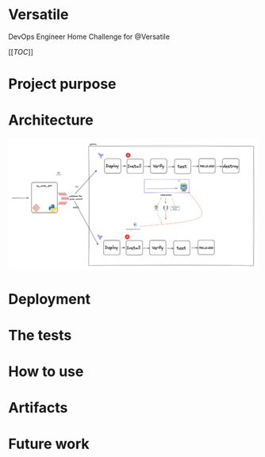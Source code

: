 # Versatile
DevOps Engineer Home Challenge for @Versatile

[[_TOC_]]

# Project purpose

# Architecture
![Versatile web app CI diagram](docs/versatile_ci_flow.png)

# Deployment

# The tests

# How to use

# Artifacts

# Future work